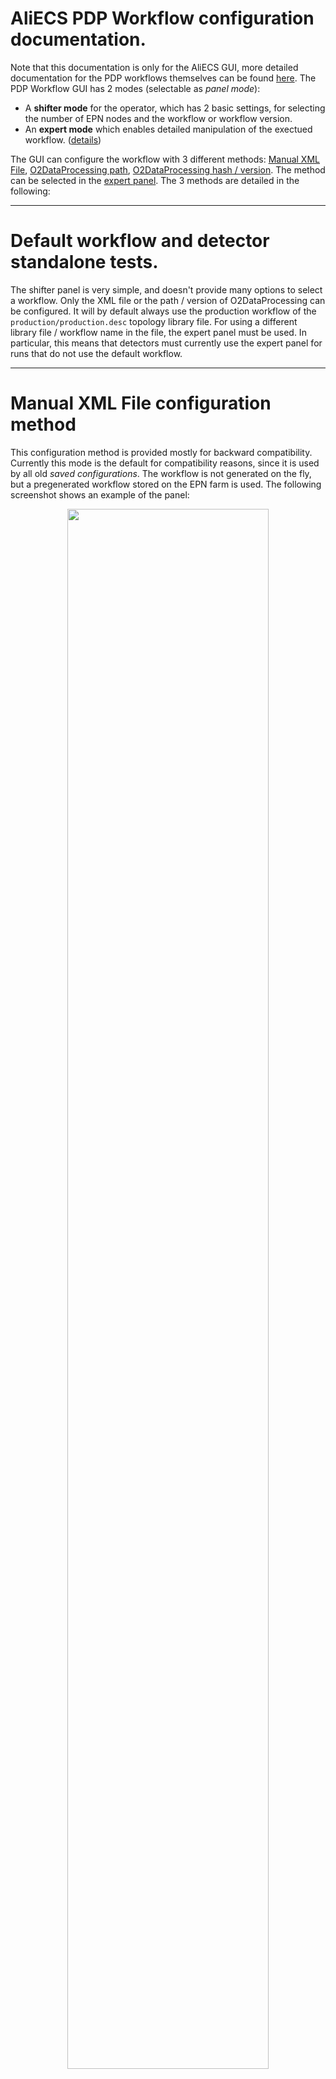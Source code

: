# AliECS PDP Workflow configuration documentation.
Note that this documentation is only for the AliECS GUI, more detailed documentation for the PDP workflows themselves can be found [here](../README.md). The PDP Workflow GUI has 2 modes (selectable as *panel mode*):
- A **shifter mode** for the operator, which has 2 basic settings, for selecting the number of EPN nodes and the workflow or workflow version.
- An **expert mode** which enables detailed manipulation of the exectued workflow. ([details](#expert-panel))

The GUI can configure the workflow with 3 different methods: [Manual XML File](#manual-xml-file-configuration-method), [O2DataProcessing path](#o2dataprocessing-path-configuration-method), [O2DataProcessing hash / version](#o2dataprocessing-hash-configuration-method). The method can be selected in the [expert panel](#expert-panel). The 3 methods are detailed in the following:

<hr>

# Default workflow and detector standalone tests.
The shifter panel is very simple, and doesn't provide many options to select a workflow. Only the XML file or the path / version of O2DataProcessing can be configured. It will by default always use the production workflow of the `production/production.desc` topology library file. For using a different library file / workflow name in the file, the expert panel must be used. In particular, this means that detectors must currently use the expert panel for runs that do not use the default workflow.

<hr>

# Manual XML File configuration method
This configuration method is provided mostly for backward compatibility. Currently this mode is the default for compatibility reasons, since it is used by all old *saved configurations*. The workflow is not generated on the fly, but a pregenerated workflow stored on the EPN farm is used. The following screenshot shows an example of the panel:

<p align="center"><img src='gui_manual.png' width=80%></p>

The panel provides the following settings:
- **Topology**: Absolute path to the topology XML file on the EPN's shared home folder.
- **# of EPNs** Number of EPN nodes to allocate from the *online* zone. Please note that this number must match the number specified in the provided XML file.

<hr>

# O2DataProcessing path configuration method
This method uses the [O2DataProcessing repository](../) to generate the topology on the fly. No pregenerated files are used. This is the "*new*" way to configure the workflow. This screenshot shows an example of the **shifter** mode, followed by a description of the 2 settings:

<p align="center"><img src='gui_path.png' width=80%></p>

- **O2 Data Processing Path**: Absolute path on the EPN farm to the O2DataProcessing repository to be used.
- **# of EPNs**: Number of EPN nodes to allocate from the *online* zone. Identical to the [manual XML file](#manual-xml-file-configuration-method) case. In this case the workflow is generated on the fly, so a workflow for the specified number of EPNs is created automatically.

For all other configuration options see the [expert panel](#expert-panel).

<hr>

# O2DataProcessing hash configuration method
This is mostly identical to the [O2DataProcessing path](#o2dataprocessing-path-configuration-method) method.
The only difference is that a repository version is specified instead of the path to the repository on the EPN farm.
This ensures proper versioning and reproducibility.
While the [O2DataProcessing path](#o2dataprocessing-path-configuration-method) method can generate topologies from any private O2DataProcessing fork on the EPN farm, the **O2DataProcessing hash** method only supports workflows that are checked in into the official [O2DataProcessing](../) repository.
The referred version can be either a commit or a tag.
Tags will be used for official tagged versions of the production workflow, while detectors may use just commit hashes for standalone runs without the need to create / wait for an official tag.
This method will become the default method when the workflows have stabilized and do no longer change on a daily basis.
In the following screenshot, the *tag* `v0.20` is selected:

<p align="center"><img src='gui_version.png' width=80%></p>

- **O2 Data Processing Hash**: Version (*commit hash* or *tag*) in the official O2DataProcessing repository.
- **# of EPNs**: Number of EPN nodes to allocate from the *online* zone. Identical to the [O2DataProcessing path](#o2dataprocessing-path-configuration-method) case.

For all other configuration options see the [expert panel](#expert-panel).

<hr>

# Expert panel
The expert panel provides plenty of additional configuration options for both O2DataProcessing repository configuration methods. Some options are also availble for the manual XML file method. This screenshot shows the expert panel and the default options. The individual options are described below.

<p align="center"><img src='gui_expert_default.png' width=80%></p>

- **# of EPNs** (also available in shifter view): This option configures the number of EPNs used for the partition. To be more precise, it only sets the default of the number of EPNs. Other options (**Resources**, **# of compute nodes**) related to the number of EPN nodes may override the value specified here. If these other options are set to their *default*, **# of EPNs** controls how many EPNs are used exclusively.
- **Workflow configuraiton mode**: This option allows to switch between the *Manual XML file* mode, *O2DataProcessing path* mode, and *O2DataProcessing hash* mode.
- **O2DataProcessing Path** (also available in shifter few. Since in the example above the workflow configuration mode is set to *O2DataProcessing path* in the example, this setting is visible instead of e.g. the field to enter the manual XML file): Select the path of the O2DataProcessing repository.
- **Resources** (default: `default`): ODC resources to be used for the partition. If this field is set to the string `default`, which is the default setting, the ODC resources are requested automatically according to the setting in *# of EPNs*. Otherwise an ODC resource request may be inserted manually. E.g. `{"zone": "online", "n": "10"}` will request 10 nodes from the `online` zone, `[ {"zone": "online", "n": "10"}, {"zone": "online-calib", "n": "1"} ]` will request 1 node from the zone online-calib in addition.
- **Data Distribution mode** (default: `physics`): By default physics should be used. Other modes are needed for special cases. Refer to the EPN experts for details.
- **TF Builder mode** (default: `processing`): This specifies the DataDistribution TfBuilder mode. The following 4 modes are supported, the default is `processing`, and for additional raw TF writing `processing-disk` should be used. Note that in the cases `discard` and `disk` the *topology library file* `production/no-processing.desc` and the *workflow name* `no-processing` must be used.
  - **discard**: TfBuilder builds the time frame on the EPN but discards it immediate without storing it or running any further processing.
  - **disk**: The raw time frame is stored to disk, no processing.
  - **processing**: Time frames are built and passed to DPL for processing. The raw time frame is not stored. The CTF may be stored depending on the DPL workflow configuration (see *Workflow parameters*).
  - **processing-disk**: Combination of `disk` and `processing`: Time frames are built, raw TFs are stored to disk, DPL processing is active.
- **Topology description library file** (default: `production/production.desc`): Selects the file in the O2DataProcessing repository with the topology description for the partition. By default the GUI uses the default production workflow. In case of detector standalone tests, the detectors can either use their own library files here, or stick to the default global workflow if that provides all the processes they need.
- **Workflow name** (default: `synchronous-workflow-1numa`): Selects the *workflow name* to use inside the *topology library file*. See [here](../README.md)  for details. There are 2 default global workflows:
  - `synchronous-workflow-1numa`: Default production workflow using 4 GPUs and only 1 NUMA domain on the EPN. This provides less processing power, but the startup is faster, so it is currently used as default.
  - `synchronous-workflow`: Production workflow using all 8 GPUs and both NUMA domains of the EPN. Provides the full processing power but has significantly longer start of run time, thus it is currently not used by default. Will be needed for Pb-Pb.
- **Detector list (Global)**: Comma-separated list of the detectors used for processing in the DPL workflow. If this field is set to the string `default`, which is the default setting, the list is auto-generated by AliECS from the detectors in the partition. If this list contains detectors not in the partition, the synchronous reconstruction processes for such detectors will be started, but they will only process empty dummy data, which can be used for tests. If the list contains less detectors than are in the partition, processing for missing detectors is disabled completely. In case the *TF Builder mode* is set to `disk` or `processing-disk`, raw TFs for such detectors would still be stored, but such detectors would miss in the CTF. The abbreviation `ALL` may be used for all ALICE detectors (not only those in the partition).
- **Detector list (QC)**: Comma-separated list of detectors to run QC for, if the workflow parameter `QC` is set (see below). They keywords `default` and `ALL` work in the same way as for *Detector list (Global)*. A detector not present in *Detector list (Global)* will not run any processing and thus also no EPN QC, even if present in this list.
- **Detector list (Calibration)**: Comma-separated list of detectors to run calibration for, if the workflow parameter `CALIB` is set (see below). Works in exactly the same way as *Detector list (QC)*.
- **Workflow parameters**: Comma-separated list of workflow parameters. Parameters are usually features to enable in the workflow, but can also be special options. Currently, the following parameters exist:
  - `QC`: Enable EPN QC for the detectors in *Detector list (QC)*.
  - `CALIB`: Enable calibration for detectors in *Detector list (Calibration)*.
  - `GPU`: Perform the TPC reconstruction on the GPU.
  - `CTF`: Store the CTF. Note that by default the reconstruction will always run the CTF encoding. (CTF encoding can be disabled using custom settings in the *EXTRA ENV variables* option (see below).) Thus CTF creation can be tested without storing the CTF, by removing this parameter.
  - `EVENT_DISPLAY`: Export JSONs for the event display.
- **# of compute nodes**: Number of compute nodes on which DPL processing is enabled. In case of the default value `-1`, *# of EPNs* is used. In case of the value `0`, the default that is specified for the workflow in the topology library file is used. This is only needed for special tests.
- **Raw decoder multiplicity factor**: In case the processing on the EPN is to slow, and in case the EPN nodes still have space CPU capacity available, this option (and the following 2 options: *CTF encoder multiplicity factor* and *Reconstruction process multiplicity factor*) increases the number of parallel raw decoder processes running on the EPN. The default number is multiplied by the provided factor. Note that the workflows also support more fine-grained multiplicity settings (described [here](../production/README.md)) which can be provided via the *Extra ENV variables* option below.
- **CTF encoder multiplicity factor**: See *Raw decoder multiplicity factor*. This option affects all CTF encoders instead of all raw decoders.
- **Reconstruction process multiplicity factor**: See *Raw decoder multiplicity factor*. This option affects all other reconstruction processes instead of CTF encoders or raw decoders.
- **Extra ENV variables**: This free text field can be used to provide extra custom options to the DPL workflow. The syntax is `OPTION_NAME='OPTION_VALUE'` with optional single quotes if needed, multiple options can be provided in space separated way. For a full list of options, see [here](../production/README.md). An example would be `WORKFLOW_DETECTORS_MATCHING='ITS-TPC,ITS-TPC-TRD' WORKFLOW_DETECTORS_FLP_PROCESSING=TOF WORKFLOW_DETECTORS_CTF=NONE`.
- **Wipe workflow cache**: The O2DataProcessing workflow mechanisms will cash the XML files of auto-generated workflows in case the configuration mode is *O2DataProcessing hash*. It will then reuse the cached XML in case the same configuration options are provided. This speeds up the start of run. This is only possible in case the configuration is set to *O2DataProcessing hash* because then the topology is fully versioned, identified uniquely by the tripple [O2DataProcessing hash, Workflow name, Toplogy library file]. For an *O2DataProcessing path* the repository is not versioned and the topology is not cached. This option forces a wipe of the cache. In particularly, this is currently needed if the QC JSON files are changed, since they are not yet versioned in consul.
- **Beam type**: Beam type propagated to the reconstruction. Eventually this should be set automatically by AliECS, but for now this must be set here explicitly.
- **# of HBs per TF**: Number of heartbead frames per time frame. Must match the configuration of the detectors / CTP. Eventually this should be set automatically by AliECS, but for now this must be set here explicitly.
- **EPN partition cleanup**: Clean up stale EPN/ODC partitions. Refer to AliECS / ODC experts for details.

The following example shows a screenshot of the expert panel with some custom options selected.

<p align="center"><img src='gui_expert_example.png' width=80%></p>

# Extra ENV Variables
This section contains a list of relevant `Extra ENV Variables` setting to be used in the AliECS GUI. In case multiple settings are needed for the `CONFIG_EXTRA_PROCESS_XXX` or `ARGS_EXTRA_PROCESS_XXX` of the same workflow `XXX`, they should be concatenated:
with `;` or with space respectively.

 - `CONFIG_EXTRA_PROCESS_o2_gpu_reco_workflow=GPU_proc.debugLevel=1;` : Enable the GPU serialization workaround that avoids the random crash.
 - `CONFIG_EXTRA_PROCESS_o2_gpu_reco_workflow=TPCGasParam.DriftV=2.69;` : To pass non-default TPC VDrift to TPC tracking
    If DriftV is modified, it should be set also in `CONFIG_EXTRA_PROCESS_o2_primary_vertexing_workflow`, `CONFIG_EXTRA_PROCESS_o2_tpcits_match_workflow`, `CONFIG_EXTRA_PROCESS_o2_tof_matcher_workflow` and `CONFIG_EXTRA_PROCESS_o2_trd_global_tracking`.
 - `CONFIG_EXTRA_PROCESS_o2_its_reco_workflow=ITSCATrackerParam.sysErrY2[0]=9e-4;ITSCATrackerParam.sysErrZ2[0]=9e-4;ITSCATrackerParam.sysErrY2[1]=9e-4;ITSCATrackerParam.sysErrZ2[1]=9e-4;ITSCATrackerParam.sysErrY2[2]=9e-4;ITSCATrackerParam.sysErrZ2[2]=9e-4;ITSCATrackerParam.sysErrY2[3]=1e-2;ITSCATrackerParam.sysErrZ2[3]=1e-2;ITSCATrackerParam.sysErrY2[4]=1e-2;ITSCATrackerParam.sysErrZ2[4]=1e-2;ITSCATrackerParam.sysErrY2[5]=1e-2;ITSCATrackerParam.sysErrZ2[5]=1e-2;ITSCATrackerParam.sysErrY2[6]=1e-2;ITSCATrackerParam.sysErrZ2[6]=1e-2;` : add extra systematic errors to ITS clusters to account for misalignment
    If these error are applied, it is advised to apply them also in `CONFIG_EXTRA_PROCESS_o2_tof_matcher_workflow`, `CONFIG_EXTRA_PROCESS_o2_tpcits_match_workflow` and `CONFIG_EXTRA_PROCESS_o2_trd_global_tracking` which do ITS refit
 - `CONFIG_EXTRA_PROCESS_o2_itsmft_stf_decoder_workflow="ITSTAlpideParam.roFrameLengthInBC=891;MFTAlpideParam.roFrameLengthInBC=198` : ITS and MFT readout frame lengths in bunches (defaults are shown). If these settings 
 - `ARGS_EXTRA_PROCESS_o2_tpcits_match_workflow=" --ignore-bc-check "` : Do not validate time of matched tracks by interacting BC's (useful if the timings are not well calibrated).
 - `ITS_STROBE="891"`, `MFT_STROBE="198"` : ITS and MFT readout frame lenghts in number of bunches (current default are shown)
